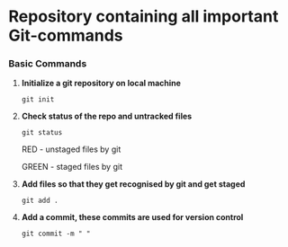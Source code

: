# Repository containing all important Git-commands

### Basic Commands
1. **Initialize a git repository on local machine**
   
   ```git init```

2. **Check status of the repo and untracked files**

    ```git status```

    RED - unstaged files by git
    
    GREEN - staged files by git

3. **Add files so that they get recognised by git and get staged**

    ```git add .```

4. **Add a commit, these commits are used for version control**

    ```git commit -m " "```